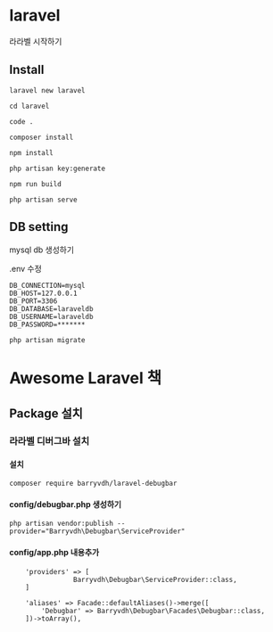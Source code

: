 # laravel
 라라벨 시작하기

## Install

```
laravel new laravel
```
```
cd laravel
```
```
code .
```
```
composer install
```
```
npm install
```
```
php artisan key:generate
```
```
npm run build
```
```
php artisan serve
```

## DB setting

mysql db 생성하기  
  
.env 수정

    DB_CONNECTION=mysql
    DB_HOST=127.0.0.1
    DB_PORT=3306
    DB_DATABASE=laraveldb
    DB_USERNAME=laraveldb
    DB_PASSWORD=*******

```
php artisan migrate
```

# Awesome Laravel 책

## Package 설치

### 라라벨 디버그바 설치

#### 설치
```
composer require barryvdh/laravel-debugbar
```

#### config/debugbar.php 생성하기

```
php artisan vendor:publish --provider="Barryvdh\Debugbar\ServiceProvider"
```

#### config/app.php 내용추가
```
    'providers' => [
                Barryvdh\Debugbar\ServiceProvider::class,
    ]

    'aliases' => Facade::defaultAliases()->merge([
        'Debugbar' => Barryvdh\Debugbar\Facades\Debugbar::class,
    ])->toArray(),

```
